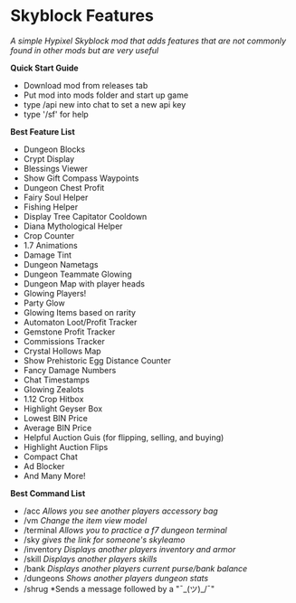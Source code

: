 # Skyblock Features
*A simple Hypixel Skyblock mod that adds features that are not commonly found in other mods but are very useful*

**Quick Start Guide**
- Download mod from releases tab
- Put mod into mods folder and start up game
- type /api new into chat to set a new api key
- type '/sf' for help


**Best Feature List**
- Dungeon Blocks
- Crypt Display
- Blessings Viewer
- Show Gift Compass Waypoints
- Dungeon Chest Profit
- Fairy Soul Helper
- Fishing Helper
- Display Tree Capitator Cooldown
- Diana Mythological Helper
- Crop Counter
- 1.7 Animations
- Damage Tint
- Dungeon Nametags
- Dungeon Teammate Glowing
- Dungeon Map with player heads
- Glowing Players!
- Party Glow
- Glowing Items based on rarity
- Automaton Loot/Profit Tracker
- Gemstone Profit Tracker
- Commissions Tracker
- Crystal Hollows Map
- Show Prehistoric Egg Distance Counter
- Fancy Damage Numbers
- Chat Timestamps
- Glowing Zealots
- 1.12 Crop Hitbox
- Highlight Geyser Box
- Lowest BIN Price
- Average BIN Price
- Helpful Auction Guis (for flipping, selling, and buying)
- Highlight Auction Flips
- Compact Chat
- Ad Blocker
- And Many More!

**Best Command List**
- /acc <name> *Allows you see another players accessory bag*
- /vm *Change the item view model*
- /terminal *Allows you to practice a f7 dungeon terminal*
- /sky <name> *gives the link for someone's skyleamo*
- /inventory <name> *Displays another players inventory and armor*
- /skill <name> *Displays another players skills*
- /bank <name> *Displays another players current purse/bank balance*
- /dungeons <name> *Shows another players dungeon stats*
- /shrug <msg> *Sends a message followed by a "¯\_(ツ)_/¯"
